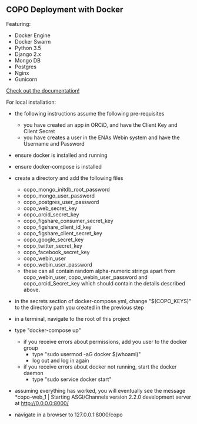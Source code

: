 ## COPO Deployment with Docker

Featuring:

- Docker Engine
- Docker Swarm
- Python 3.5
- Django 2.x
- Mongo DB
- Postgres
- Nginx
- Gunicorn


[Check out the documentation!](http://copo-project.readthedocs.io/en/latest/)

For local installation:

* the following instructions assume the following pre-requisites
	* you have created an app in ORCiD, and have the Client Key and Client Secret
	* you have creates a user in the ENAs Webin system and have the Username and Password

* ensure docker is installed and running

* ensure docker-compose is installed

* create a directory and add the following files
    * copo_mongo_initdb_root_password
    * copo_mongo_user_password
    * copo_postgres_user_password
    * copo_web_secret_key
    * copo_orcid_secret_key
    * copo_figshare_consumer_secret_key
    * copo_figshare_client_id_key
    * copo_figshare_client_secret_key
    * copo_google_secret_key
    * copo_twitter_secret_key
    * copo_facebook_secret_key
    * copo_webin_user
    * copo_webin_user_password
    - these can all contain random alpha-numeric strings apart from copo_webin_user, copo_webin_user_password and copo_orcid_Secret_key which should contain the details described above.
* in the secrets section of docker-compose.yml, change "$(COPO_KEYS)" to the directory path you created in the previous step

* in a terminal, navigate to the root of this project

* type "docker-compose up"
    * if you receive errors about permissions, add you user to the docker group
        * type "sudo usermod -aG docker $(whoami)"
        * log out and log in again
    * if you receive errors about docker not running, start the docker daemon
        * type "sudo service docker start"
	
* assuming everything has worked, you will eventually see the message
 	*copo-web_1       | Starting ASGI/Channels version 2.2.0 development server at http://0.0.0.0:8000/

* navigate in a browser to 127.0.0.1:8000/copo
